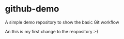 # github-demo
A simple demo repository to show the basic Git workflow

An this is my first change to the reopository :-)
